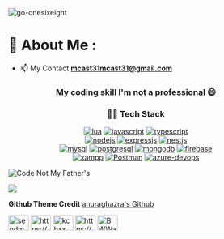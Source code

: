<p align="left"> <img
        src="https://komarev.com/ghpvc/?username=go-onesixeight&label=Views&color=blue&style=plastic&style=for-the-badge"
        alt="go-onesixeight" /> </p>

# 💫 About Me :
- 📫 My Contact **mcast31mcast31@gmail.com**

<h3 align="center">My coding skill I'm not a professional 😄</h3>
<h3 align="center">👩‍💻 Tech Stack</h3>
<p align="center">
    <a href="https://www.lua.org/" target="_blank"> <img
            src="https://img.shields.io/badge/Lua-2C2D72?style=for-the-badge&logo=lua&logoColor=white" alt="lua" /></a>
    <a href="https://developer.mozilla.org/en-US/docs/Web/JavaScript" target="_blank"> <img
            src="https://img.shields.io/badge/JavaScript-323330?style=for-the-badge&logo=javascript&logoColor=F7DF1E"
            alt="javascript" /></a>
    <a href="https://developer.mozilla.org/en-US/docs/Web/JavaScript" target="_blank"> <img
            src="https://img.shields.io/badge/TypeScript-007ACC?style=for-the-badge&logo=typescript&logoColor=white"
            alt="typescript" /></a>
    <br>
    <a href="https://developer.mozilla.org/en-US/docs/Web/JavaScript" target="_blank"> <img
            src="https://img.shields.io/badge/Node.js-339933?style=for-the-badge&logo=nodedotjs&logoColor=white"
            alt="nodejs" /></a>
    <a href="https://developer.mozilla.org/en-US/docs/Web/JavaScript" target="_blank"> <img
            src="https://img.shields.io/badge/Express.js-000000?style=for-the-badge&logo=express&logoColor=white"
            alt="expressjs" /></a>
    <a href="https://developer.mozilla.org/en-US/docs/Web/JavaScript" target="_blank"> <img
            src="https://img.shields.io/badge/nestjs-E0234E?style=for-the-badge&logo=nestjs&logoColor=white"
            alt="nestjs" /></a>
    <br>
    <a href="https://developer.mozilla.org/en-US/docs/Web/JavaScript" target="_blank"> <img
            src="https://img.shields.io/badge/MySQL-005C84?style=for-the-badge&logo=mysql&logoColor=white"
            alt="mysql" /></a>
    <a href="https://developer.mozilla.org/en-US/docs/Web/JavaScript" target="_blank"> <img
            src="https://img.shields.io/badge/PostgreSQL-316192?style=for-the-badge&logo=postgresql&logoColor=white"
            alt="postgresql" /></a>
    <a href="https://developer.mozilla.org/en-US/docs/Web/JavaScript" target="_blank"> <img
            src="https://img.shields.io/badge/MongoDB-4EA94B?style=for-the-badge&logo=mongodb&logoColor=white"
            alt="mongodb" /></a>
    <a href="https://developer.mozilla.org/en-US/docs/Web/JavaScript" target="_blank"> <img
            src="https://img.shields.io/badge/firebase-ffca28?style=for-the-badge&logo=firebase&logoColor=white"
            alt="firebase" /></a>
    <br>
    <a href="https://developer.mozilla.org/en-US/docs/Web/JavaScript" target="_blank"> <img
            src="https://img.shields.io/badge/Xampp-F37623?style=for-the-badge&logo=xampp&logoColor=white"
            alt="xampp" /></a>
    <a href="https://developer.mozilla.org/en-US/docs/Web/JavaScript" target="_blank"> <img
            src="https://img.shields.io/badge/Postman-FF6C37?style=for-the-badge&logo=Postman&logoColor=white"
            alt="Postman" /></a>
    <a href="https://developer.mozilla.org/en-US/docs/Web/JavaScript" target="_blank"> <img
            src="https://img.shields.io/badge/Azure_DevOps-0078D7?style=for-the-badge&logo=azure-devops&logoColor=white"
            alt="azure-devops" /></a>

</p>

![ Code Not My Father's
](https://github-readme-stats.vercel.app/api?username=go-onesixeight&show_icons=true&theme=dark&count_private=true)

![](https://github-readme-stats.vercel.app/api/top-langs/?username=go-onesixeight&layout=compact)

**Github Theme Credit**
[ anuraghazra's Github ](https://github.com/anuraghazra/github-readme-stats)

<p align="left">
    <a href="https://twitter.com/sendmetobaal" target="blank"><img align="center"
            src="https://raw.githubusercontent.com/rahuldkjain/github-profile-readme-generator/master/src/images/icons/Social/twitter.svg"
            alt="sendmetobaal" height="30" width="40" /></a>
    <a href="https://fb.com/https://web.facebook.com/xin.jakkrit.5/" target="blank"><img align="center"
            src="https://raw.githubusercontent.com/rahuldkjain/github-profile-readme-generator/master/src/images/icons/Social/facebook.svg"
            alt="https://web.facebook.com/xin.jakkrit.5/" height="30" width="40" /></a>
    <a href="https://instagram.com/kchxx" target="blank"><img align="center"
            src="https://raw.githubusercontent.com/rahuldkjain/github-profile-readme-generator/master/src/images/icons/Social/instagram.svg"
            alt="kchxx" height="30" width="40" /></a>
    <a href="https://www.youtube.com/c/https://www.youtube.com/channel/uc06nw_cucixuvgchzdhzzpq" target="blank"><img
            align="center"
            src="https://raw.githubusercontent.com/rahuldkjain/github-profile-readme-generator/master/src/images/icons/Social/youtube.svg"
            alt="https://www.youtube.com/channel/uc06nw_cucixuvgchzdhzzpq" height="30" width="40" /></a>
    <a href="https://discord.gg/BWWac9KYXj" target="blank"><img align="center"
            src="https://raw.githubusercontent.com/rahuldkjain/github-profile-readme-generator/master/src/images/icons/Social/discord.svg"
            alt="BWWac9KYXj" height="30" width="40" /></a>
</p>
